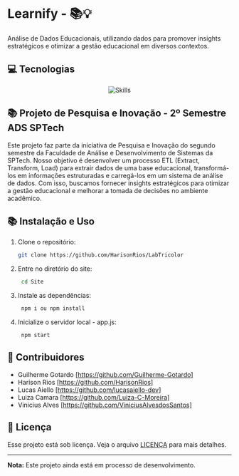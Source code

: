 # Learnify - 📚💡

Análise de Dados Educacionais, utilizando dados para promover insights estratégicos e otimizar a gestão educacional em diversos contextos.

## 💻 Tecnologias

<div align="center">
  <img src="https://skillicons.dev/icons?i=html,css,js,nodejs,mysql,github,java,git" alt="Skills" />
  <br />
</div>

## 📚 Projeto de Pesquisa e Inovação - 2º Semestre ADS SPTech

Este projeto faz parte da iniciativa de Pesquisa e Inovação do segundo semestre da Faculdade de Análise e Desenvolvimento de Sistemas da SPTech. Nosso objetivo é desenvolver um processo ETL (Extract, Transform, Load) para extrair dados de uma base educacional, transformá-los em informações estruturadas e carregá-los em um sistema de análise de dados. Com isso, buscamos fornecer insights estratégicos para otimizar a gestão educacional e melhorar a tomada de decisões no ambiente acadêmico.

## 📚 Instalação e Uso

1. Clone o repositório:
    ```bash
    git clone https://github.com/HarisonRios/LabTricolor
    ```

2. Entre no diretório do site:
   ```bash
    cd Site
    ```
3. Instale as dependências:
   ```bash
    npm i ou npm install
    ```
4. Inicialize o servidor local - app.js:
   ```bash
    npm start
    ```
  
## 🤝 Contribuidores

- Guilherme Gotardo [https://github.com/Guilherme-Gotardo]
- Harison Rios [https://github.com/HarisonRios]
- Lucas Aiello [https://github.com/lucasaiello-dev]
- Luiza Camara [https://github.com/Luiza-C-Moreira]
- Vinicius Alves [https://github.com/ViniciusAlvesdosSantos]



## 📝 Licença

Esse projeto está sob licença. Veja o arquivo [LICENÇA](LICENSE.md) para mais detalhes.

---
**Nota:** Este projeto ainda está em processo de desenvolvimento.